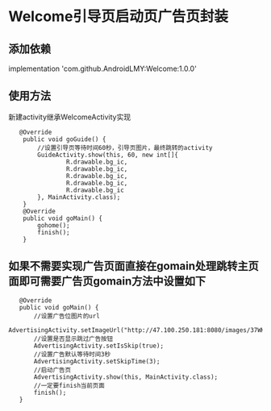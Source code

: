 # Welcome引导页启动页广告页封装
## 添加依赖
implementation 'com.github.AndroidLMY:Welcome:1.0.0'
## 使用方法
新建activity继承WelcomeActivity实现
```
   @Override
    public void goGuide() {
        //设置引导页等待时间60秒，引导页图片，最终跳转的activity
        GuideActivity.show(this, 60, new int[]{
                R.drawable.bg_ic,
                R.drawable.bg_ic,
                R.drawable.bg_ic,
                R.drawable.bg_ic,
                R.drawable.bg_ic
        }, MainActivity.class);
    }
    @Override
    public void goMain() {
        gohome();
        finish();
    }
```
## 如果不需要实现广告页面直接在gomain处理跳转主页面即可需要广告页gomain方法中设置如下
 ```   
    @Override
    public void goMain() {
        //设置广告位图片的url
        AdvertisingActivity.setImageUrl("http://47.100.250.181:8080/images/37WKKVZF.jpg");
        //设置是否显示跳过广告按钮
        AdvertisingActivity.setIsSkip(true);
        //设置广告默认等待时间3秒
        AdvertisingActivity.setSkipTime(3);
        //启动广告页
        AdvertisingActivity.show(this, MainActivity.class);
        //一定要finish当前页面
        finish();
    }
  ```  



 
    
